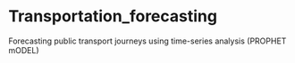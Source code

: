 # Transportation_forecasting
Forecasting public transport journeys using time-series analysis (PROPHET mODEL)
